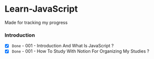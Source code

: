 # Learn-JavaScript
Made for tracking my progress

### Introduction

- [x] `Done` - 001 - Introduction And What Is JavaScript ?
- [x] `Done` - 001 - How To Study With Notion For Organizing My Studies ?
